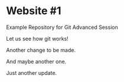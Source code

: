 # Website #1

Example Repository for Git Advanced Session

Let us see how git works!

Another change to be made.

And maybe another one.

Just another update.
